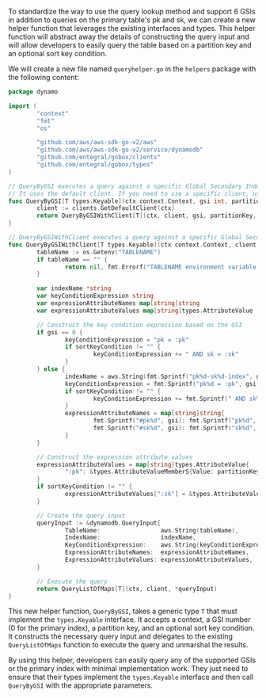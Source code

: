 To standardize the way to use the query lookup method and support 6 GSIs in addition to queries on the primary table's pk and sk, we can create a new helper function that leverages the existing interfaces and types. This helper function will abstract away the details of constructing the query input and will allow developers to easily query the table based on a partition key and an optional sort key condition.

We will create a new file named `queryhelper.go` in the `helpers` package with the following content:

```go
package dynamo

import (
        "context"
        "fmt"
        "os"

        "github.com/aws/aws-sdk-go-v2/aws"
        "github.com/aws/aws-sdk-go-v2/service/dynamodb"
        "github.com/entegral/gobox/clients"
        "github.com/entegral/gobox/types"
)

// QueryByGSI executes a query against a specific Global Secondary Index (GSI) or the primary index.
// It uses the default client. If you need to use a specific client, use QueryByGSIWithClient instead.
func QueryByGSI[T types.Keyable](ctx context.Context, gsi int, partitionKey, sortKeyCondition string) ([]T, error) {
        client := clients.GetDefaultClient(ctx)
        return QueryByGSIWithClient[T](ctx, client, gsi, partitionKey, sortKeyCondition)
}

// QueryByGSIWithClient executes a query against a specific Global Secondary Index (GSI) or the primary index using the provided client.
func QueryByGSIWithClient[T types.Keyable](ctx context.Context, client *clients.Client, gsi int, partitionKey, sortKeyCondition string) ([]T, error) {
        tableName := os.Getenv("TABLENAME")
        if tableName == "" {
                return nil, fmt.Errorf("TABLENAME environment variable not set")
        }

        var indexName *string
        var keyConditionExpression string
        var expressionAttributeNames map[string]string
        var expressionAttributeValues map[string]types.AttributeValue

        // Construct the key condition expression based on the GSI
        if gsi == 0 {
                keyConditionExpression = "pk = :pk"
                if sortKeyCondition != "" {
                        keyConditionExpression += " AND sk = :sk"
                }
        } else {
                indexName = aws.String(fmt.Sprintf("pk%d-sk%d-index", gsi, gsi))
                keyConditionExpression = fmt.Sprintf("pk%d = :pk", gsi)
                if sortKeyCondition != "" {
                        keyConditionExpression += fmt.Sprintf(" AND sk%d = :sk", gsi)
                }
                expressionAttributeNames = map[string]string{
                        fmt.Sprintf("#pk%d", gsi): fmt.Sprintf("pk%d", gsi),
                        fmt.Sprintf("#sk%d", gsi): fmt.Sprintf("sk%d", gsi),
                }
        }

        // Construct the expression attribute values
        expressionAttributeValues = map[string]types.AttributeValue{
                ":pk": &types.AttributeValueMemberS{Value: partitionKey},
        }
        if sortKeyCondition != "" {
                expressionAttributeValues[":sk"] = &types.AttributeValueMemberS{Value: sortKeyCondition}
        }

        // Create the query input
        queryInput := &dynamodb.QueryInput{
                TableName:                 aws.String(tableName),
                IndexName:                 indexName,
                KeyConditionExpression:    aws.String(keyConditionExpression),
                ExpressionAttributeNames:  expressionAttributeNames,
                ExpressionAttributeValues: expressionAttributeValues,
        }

        // Execute the query
        return QueryListOfMaps[T](ctx, client, *queryInput)
}
```

This new helper function, `QueryByGSI`, takes a generic type `T` that must implement the `types.Keyable` interface. It accepts a context, a GSI number (0 for the primary index), a partition key, and an optional sort key condition. It constructs the necessary query input and delegates to the existing `QueryListOfMaps` function to execute the query and unmarshal the results.

By using this helper, developers can easily query any of the supported GSIs or the primary index with minimal implementation work. They just need to ensure that their types implement the `types.Keyable` interface and then call `QueryByGSI` with the appropriate parameters.